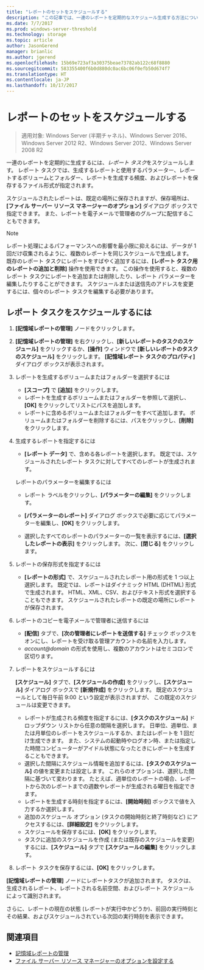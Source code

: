 ```yaml
---
title: "レポートのセットをスケジュールする"
description: "この記事では、一連のレポートを定期的なスケジュール生成する方法について説明します。"
ms.date: 7/7/2017
ms.prod: windows-server-threshold
ms.technology: storage
ms.topic: article
author: JasonGerend
manager: brianlic
ms.author: jgerend
ms.openlocfilehash: 15b69e723af3a30375beae73782ab122c68f8880
ms.sourcegitcommit: 583355400f6b0d880dc0ac6bc06f0efb50d674f7
ms.translationtype: HT
ms.contentlocale: ja-JP
ms.lasthandoff: 10/17/2017
---
```

# <a name="schedule-a-set-of-reports"></a>レポートのセットをスケジュールする

> 適用対象: Windows Server (半期チャネル)、Windows Server 2016、Windows Server 2012 R2、Windows Server 2012、Windows Server 2008 R2

一連のレポートを定期的に生成するには、*レポート タスク*をスケジュールします。 レポート タスクでは、生成するレポートと使用するパラメーター、レポートするボリュームとフォルダー、レポートを生成する頻度、およびレポートを保存するファイル形式が指定されます。

スケジュールされたレポートは、既定の場所に保存されますが、保存場所は、**[ファイル サーバー リソース マネージャーのオプション]** ダイアログ ボックスで指定できます。 また、レポートを電子メールで管理者のグループに配信することもできます。

> [!Note]
> レポート処理によるパフォーマンスへの影響を最小限に抑えるには、データが 1 回だけ収集されるように、複数のレポートを同じスケジュールで生成します。 既存のレポート タスクにレポートをすばやく追加するには、**[レポート タスク用のレポートの追加と削除]** 操作を使用できます。 この操作を使用すると、複数のレポート タスクにレポートを追加または削除したり、レポート パラメーターを編集したりすることができます。 スケジュールまたは送信先のアドレスを変更するには、個々のレポート タスクを編集する必要があります。

## <a name="to-schedule-a-report-task"></a>レポート タスクをスケジュールするには

1.  **[記憶域レポートの管理]** ノードをクリックします。

2.  **[記憶域レポートの管理]** を右クリックし、**[新しいレポートのタスクのスケジュール]** をクリックするか、**[操作]** ウィンドウで **[新しいレポートのタスクのスケジュール]** をクリックします。 **[記憶域レポート タスクのプロパティ]** ダイアログ ボックスが表示されます。

3.  レポートを生成するボリュームまたはフォルダーを選択するには

    -   **[スコープ]** で **[追加]** をクリックします。
    -   レポートを生成するボリュームまたはフォルダーを参照して選択し、**[OK]** をクリックしてリストにパスを追加します。
    -   レポートに含めるボリュームまたはフォルダーをすべて追加します。 ボリュームまたはフォルダーを削除するには、パスをクリックし、**[削除]** をクリックします。

4.  生成するレポートを指定するには

    -  **[レポート データ]** で、含める各レポートを選択します。 既定では、スケジュールされたレポート タスクに対してすべてのレポートが生成されます。

    レポートのパラメーターを編集するには

    -   レポート ラベルをクリックし、**[パラメーターの編集]** をクリックします。
    -   **[パラメーターのレポート]** ダイアログ ボックスで必要に応じてパラメーターを編集し、**[OK]** をクリックします。

    -   選択したすべてのレポートのパラメーターの一覧を表示するには、**[選択したレポートの表示]** をクリックします。 次に、**[閉じる]** をクリックします。

5.  レポートの保存形式を指定するには

    -  **[レポートの形式]** で、スケジュールされたレポート用の形式を 1 つ以上選択します。 既定では、レポートはダイナミック HTML (DHTML) 形式で生成されます。 HTML、XML、CSV、およびテキスト形式を選択することもできます。 スケジュールされたレポートの既定の場所にレポートが保存されます。

6.  レポートのコピーを電子メールで管理者に送信するには

    - **[配信]** タブで、**[次の管理者にレポートを送信する]** チェック ボックスをオンにし、レポートを受け取る管理アカウントの名前を入力します。 
    - *account@domain* の形式を使用し、複数のアカウントはセミコロンで区切ります。

7.  レポートをスケジュールするには

    **[スケジュール]** タブで、**[スケジュールの作成]** をクリックし、**[スケジュール]** ダイアログ ボックスで  **[新規作成]** をクリックします。 既定のスケジュールとして毎日午前 9:00 という設定が表示されますが、 この既定のスケジュールは変更できます。

    -   レポートが生成される頻度を指定するには、**[タスクのスケジュール]** ドロップダウン リストから任意の間隔を選択します。
        日単位、週単位、または月単位のレポートをスケジュールするか、またはレポートを 1 回だけ生成できます。 また、システムの起動時やログオン時、または指定した時間コンピューターがアイドル状態になったときにレポートを生成することもできます。
    -   選択した間隔にスケジュール情報を追加するには、**[タスクのスケジュール]** の値を変更または設定します。
        これらのオプションは、選択した間隔に基づいて変わります。 たとえば、週単位のレポートの場合、レポートから次のレポートまでの週数やレポートが生成される曜日を指定できます。
    -   レポートを生成する時刻を指定するには、**[開始時刻]** ボックスで値を入力するか選択します。
    -   追加のスケジュール オプション (タスクの開始時刻と終了時刻など) にアクセスするには、**[詳細設定]** をクリックします。
    -   スケジュールを保存するには、**[OK]** をクリックします。
    -  タスクに追加のスケジュールを作成 (または既存のスケジュールを変更) するには、**[スケジュール]** タブで **[スケジュールの編集]** をクリックします。

8.  レポート タスクを保存するには、**[OK]** をクリックします。

**[記憶域レポートの管理]** ノードにレポートタスクが追加されます。 タスクは、生成されるレポート、レポートされる名前空間、およびレポート スケジュールによって識別されます。

さらに、レポートの現在の状態 (レポートが実行中かどうか)、前回の実行時刻とその結果、およびスケジュールされている次回の実行時刻を表示できます。

## <a name="see-also"></a>関連項目

-   [記憶域レポートの管理](storage-reports-management.md)
-   [ファイル サーバー リソース マネージャーのオプションを設定する](setting-file-server-resource-manager-options.md)


